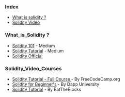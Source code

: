 ### Index 
* [What is solidity ?](#What_is_Solidity_?) 
* [Solidity Video](#Solidity_Video_Courses)



### What_is_Solidity ?
* [Solidity 101](https://medium.com/coinmonks/solidity-101-eec816744e95) - Medium
* [Solidity Tutorial](https://medium.com/edureka/solidity-tutorial-ca49906bdd47) - Medium
* [Solidity Official](https://soliditylang.org) 



### Solidity_Video_Courses
* [Solidity Tutorial - Full Course ](https://youtu.be/ipwxYa-F1uY) - By FreeCodeCamp.org
* [Solidity for Beginner's](https://youtu.be/EhPeHeoKF88) - By Dapp University
* [Solidity Tutorial](https://www.youtube.com/watch?v=p3C7jljTXaA&list=PLbbtODcOYIoE0D6fschNU4rqtGFRpk3ea) - By EatTheBlocks

